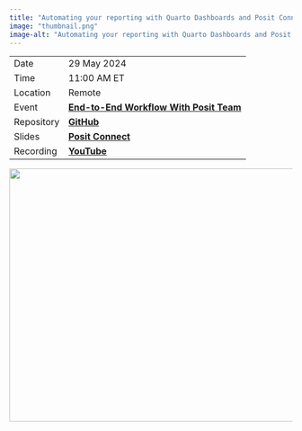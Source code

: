 ```yaml
---
title: "Automating your reporting with Quarto Dashboards and Posit Connect"
image: "thumbnail.png"
image-alt: "Automating your reporting with Quarto Dashboards and Posit Connect"
---
```


|            |                                                                                                                                                                                                                                                                                                               |
|------------|---------------------------------------------------------------------------------------------------------------------------------------------------------------------------------------------------------------------------------------------------------------------------------------------------------------|
| Date       | 29 May 2024                                                                                                                                                                                                                                                                                               |
| Time       | 11:00 AM ET                                                                                                                                                                                                                                                                                                   |
| Location   | Remote                                                                                                                                                                                                                                                                                                        |
| Event      | [**End-to-End Workflow With Posit Team**](https://www.meetup.com/posit-enterprise-community-meetup/events/299970474)                                                                                                                                                                                       |
| Repository | [**GitHub**](https://github.com/posit-marketing/inflation-explorer)                                                                                                                                                                                                                               |
| Slides    | [**Posit Connect**](https://colorado.posit.co/rsc/inflation-explorer-slides/)                                                                                                                                                                                                                                           |
| Recording  | [**YouTube**](https://www.youtube.com/watch?v=xnJuXOw7iu8)                                                                                                                                                                                                                                                    |

<center><a href="https://www.youtube.com/watch?v=xnJuXOw7iu8"><img src="thumbnail2.png" target="_blank" style="width:800px;height:450px;"/></a></center>
